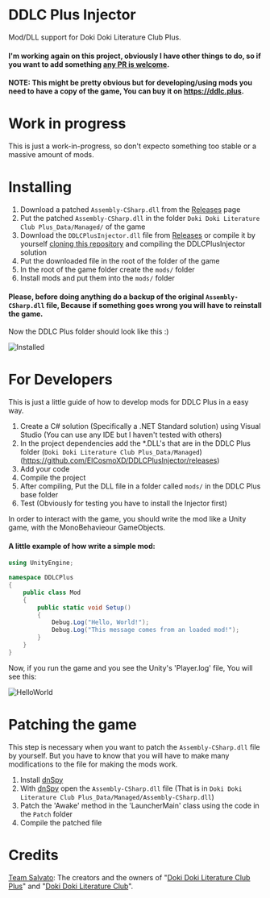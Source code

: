 # DDLC Plus Injector
Mod/DLL support for Doki Doki Literature Club Plus.

#### I'm working again on this project, obviously I have other things to do, so if you want to add something [any PR is welcome](https://github.com/ElCosmoXD/DDLCPlusInjector/pulls).
#### NOTE: This might be pretty obvious but for developing/using mods you need to have a copy of the game, You can buy it on https://ddlc.plus.

# Work in progress
This is just a work-in-progress, so don't expecto something too stable or a massive amount of mods.

# Installing
1. Download a patched ```Assembly-CSharp.dll``` from the [Releases](https://github.com/ElCosmoXD/DDLCPlusInjector/releases) page
2. Put the patched ```Assembly-CSharp.dll``` in the folder ```Doki Doki Literature Club Plus_Data/Managed/``` of the game
3. Download the ```DDLCPlusInjector.dll``` file from [Releases](https://github.com/ElCosmoXD/DDLCPlusInjector/releases) or compile it by yourself [cloning this repository](https://github.com/ElCosmoXD/DDLCPlusInjector/archive/refs/heads/main.zip) and compiling the DDLCPlusInjector solution
4. Put the downloaded file in the root of the folder of the game
5. In the root of the game folder create the ```mods/``` folder
6. Install mods and put them into the ```mods/``` folder

#### Please, before doing anything do a backup of the original ```Assembly-CSharp.dll``` file, Because if something goes wrong you will have to reinstall the game.

Now the DDLC Plus folder should look like this :)

![Installed](https://user-images.githubusercontent.com/37759352/184675275-f85e90f2-1bd6-4898-a4db-5fd0d322ef79.png)

# For Developers
This is just a little guide of how to develop mods for DDLC Plus in a easy way.

1. Create a C# solution (Specifically a .NET Standard solution) using Visual Studio (You can use any IDE but I haven't tested with others)
2. In the project dependencies add the *.DLL's that are in the DDLC Plus folder (```Doki Doki Literature Club Plus_Data/Managed```)
(https://github.com/ElCosmoXD/DDLCPlusInjector/releases)
3. Add your code
4. Compile the project
5. After compiling, Put the DLL file in a folder called ```mods/``` in the DDLC Plus base folder
6. Test (Obviously for testing you have to install the Injector first)

In order to interact with the game, you should write the mod like a Unity game, with the MonoBehavieour GameObjects.

#### A little example of how write a simple mod:
``` C#
using UnityEngine;

namespace DDLCPlus
{
    public class Mod
    {
        public static void Setup()
        {
            Debug.Log("Hello, World!");
            Debug.Log("This message comes from an loaded mod!");
        }
    }
}
```
Now, if you run the game and you see the Unity's 'Player.log' file, You will see this:

![HelloWorld](https://user-images.githubusercontent.com/37759352/184688088-724ac446-4436-49ff-b6bf-a2e215f76a59.png)

# Patching the game
This step is necessary when you want to patch the ```Assembly-CSharp.dll``` file by yourself. But you have to know that you will have to make many modifications to the file for making the mods work.

1. Install [dnSpy](https://github.com/dnSpy/dnSpy/releases)
2. With [dnSpy](https://github.com/dnSpy/dnSpy/releases) open the ```Assembly-CSharp.dll``` file (That is in ```Doki Doki Literature Club Plus_Data/Managed/Assembly-CSharp.dll```)
3. Patch the 'Awake' method in the 'LauncherMain' class using the code in the ```Patch``` folder
4. Compile the patched file

# Credits

[Team Salvato](https://teamsalvato.com/): The creators and the owners of "[Doki Doki Literature Club Plus](https://ddlc.plus/)" and "[Doki Doki Literature Club](http://ddlc.moe)".
